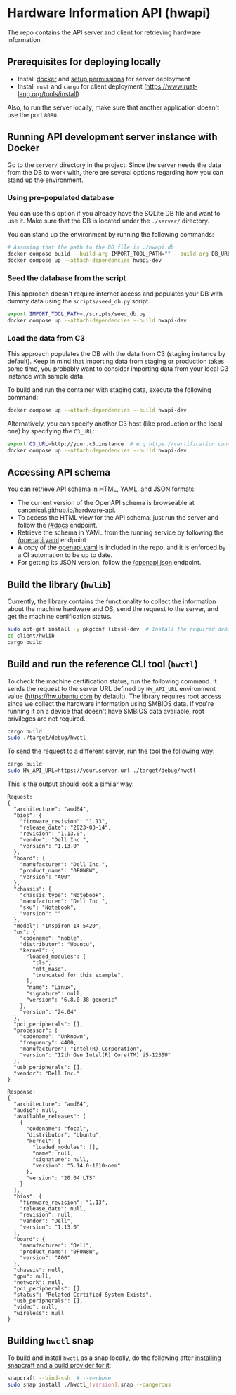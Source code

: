 # Hardware Information API (hwapi)

The repo contains the API server and client for retrieving hardware
information.

## Prerequisites for deploying locally

- Install [docker](https://docs.docker.com/engine/install/ubuntu/) and
  [setup
  permissions](https://docs.docker.com/engine/install/linux-postinstall/)
  for server deployment
- Install `rust` and `cargo` for client deployment
  (https://www.rust-lang.org/tools/install)

Also, to run the server locally, make sure that another application
doesn't use the port `8080`.

## Running API development server instance with Docker

Go to the `server/` directory in the project. Since the server needs
the data from the DB to work with, there are several options regarding
how you can stand up the environment.

### Using pre-populated database

You can use this option if you already have the SQLite DB file and
want to use it. Make sure that the DB is located under the `./server/`
directory.

You can stand up the environment by running the following commands:

```bash
# Assuming that the path to the DB file is ./hwapi.db
docker compose build --build-arg IMPORT_TOOL_PATH="" --build-arg DB_URL=sqlite:///./hwapi.db hwapi-dev
docker compose up --attach-dependencies hwapi-dev
```

### Seed the database from the script

This approach doesn't require internet access and populates your DB
with dummy data using the `scripts/seed_db.py` script.

```bash
export IMPORT_TOOL_PATH=./scripts/seed_db.py
docker compose up --attach-dependencies --build hwapi-dev
```

### Load the data from C3

This approach populates the DB with the data from C3 (staging instance
by default).  Keep in mind that importing data from staging or
production takes some time, you probably want to consider importing
data from your local C3 instance with sample data.

To build and run the container with staging data, execute the
following command:

```bash
docker compose up --attach-dependencies --build hwapi-dev
```

Alternatively, you can specify another C3 host (like production or the
local one) by specifying the `C3_URL`:

```bash
export C3_URL=http://your.c3.instance  # e.g https://certification.canonical.com
docker compose up --attach-dependencies --build hwapi-dev
```

## Accessing API schema

You can retrieve API schema in HTML, YAML, and JSON formats:

- The current version of the OpenAPI schema is browseable at
  [canonical.github.io/hardware-api](https://canonical.github.io/hardware-api).
- To access the HTML view for the API schema, just run the server and
  follow the [/#docs](http://127.0.0.1:8080/#docs) endpoint.
- Retrieve the schema in YAML from the running service by following
  the [/openapi.yaml](http://127.0.0.1:8080/v1/openapi.yaml) endpoint
- A copy of the [openapi.yaml](./server/schemas/openapi.yaml) is
  included in the repo, and it is enforced by a CI automation to be up
  to date.
- For getting its JSON version, follow the
  [/openapi.json](http://127.0.0.1:8080/openapi.json) endpoint.

## Build the library (`hwlib`)

Currently, the library contains the functionality to collect the
information about the machine hardware and OS, send the request to the
server, and get the machine certification status.

```bash
sudo apt-get install -y pkgconf libssl-dev  # Install the required debian dependencies
cd client/hwlib
cargo build
```

## Build and run the reference CLI tool (`hwctl`)

To check the machine certification status, run the following
command. It sends the request to the server URL defined by
`HW_API_URL` environment value (https://hw.ubuntu.com by default). The
library requires root access since we collect the hardware information
using SMBIOS data. If you're running it on a device that doesn't have
SMBIOS data available, root privileges are not required.

```bash
cargo build
sudo ./target/debug/hwctl
```

To send the request to a different server, run the tool the following
way:

```bash
cargo build
sudo HW_API_URL=https://your.server.url ./target/debug/hwctl
```

This is the output should look a similar way:

```
Request:
{
  "architecture": "amd64",
  "bios": {
    "firmware_revision": "1.13",
    "release_date": "2023-03-14",
    "revision": "1.13.0",
    "vendor": "Dell Inc.",
    "version": "1.13.0"
  },
  "board": {
    "manufacturer": "Dell Inc.",
    "product_name": "0F0W8W",
    "version": "A00"
  },
  "chassis": {
    "chassis_type": "Notebook",
    "manufacturer": "Dell Inc.",
    "sku": "Notebook",
    "version": ""
  },
  "model": "Inspiron 14 5420",
  "os": {
    "codename": "noble",
    "distributor": "Ubuntu",
    "kernel": {
      "loaded_modules": [
        "tls",
        "nft_masq",
        "truncated for this example",
      ],
      "name": "Linux",
      "signature": null,
      "version": "6.8.0-38-generic"
    },
    "version": "24.04"
  },
  "pci_peripherals": [],
  "processor": {
    "codename": "Unknown",
    "frequency": 4400,
    "manufacturer": "Intel(R) Corporation",
    "version": "12th Gen Intel(R) Core(TM) i5-1235U"
  },
  "usb_peripherals": [],
  "vendor": "Dell Inc."
}

Response:
{
  "architecture": "amd64",
  "audio": null,
  "available_releases": [
    {
      "codename": "focal",
      "distributor": "Ubuntu",
      "kernel": {
        "loaded_modules": [],
        "name": null,
        "signature": null,
        "version": "5.14.0-1010-oem"
      },
      "version": "20.04 LTS"
    }
  ],
  "bios": {
    "firmware_revision": "1.13",
    "release_date": null,
    "revision": null,
    "vendor": "Dell",
    "version": "1.13.0"
  },
  "board": {
    "manufacturer": "Dell",
    "product_name": "0F0W8W",
    "version": "A00"
  },
  "chassis": null,
  "gpu": null,
  "network": null,
  "pci_peripherals": [],
  "status": "Related Certified System Exists",
  "usb_peripherals": [],
  "video": null,
  "wireless": null
}
```

## Building `hwctl` snap

To build and install `hwctl` as a snap locally, do the following after
[installing snapcraft and a build provider for
it](https://snapcraft.io/docs/snapcraft-setup):

```bash
snapcraft --bind-ssh  # --verbose
sudo snap install ./hwctl_[version].snap --dangerous
```
